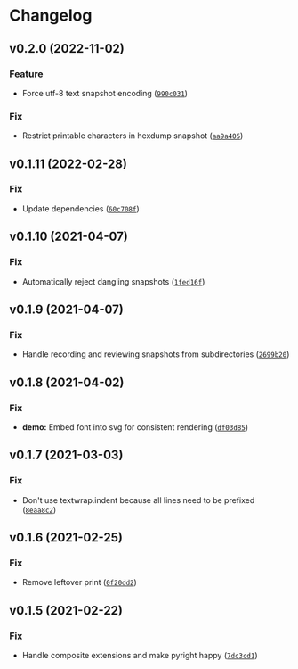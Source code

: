 # Changelog

<!--next-version-placeholder-->

## v0.2.0 (2022-11-02)
### Feature
* Force utf-8 text snapshot encoding ([`990c031`](https://github.com/vberlier/pytest-insta/commit/990c031f6656ef9e2eeeaf74da7c89b8be1f0215))

### Fix
* Restrict printable characters in hexdump snapshot ([`aa9a405`](https://github.com/vberlier/pytest-insta/commit/aa9a40515df79767dc2030dc239ac4df99fd15a0))

## v0.1.11 (2022-02-28)
### Fix
* Update dependencies ([`60c708f`](https://github.com/vberlier/pytest-insta/commit/60c708fe8e5e2fb1fcbd0fdff81ad62f7381c209))

## v0.1.10 (2021-04-07)
### Fix
* Automatically reject dangling snapshots ([`1fed16f`](https://github.com/vberlier/pytest-insta/commit/1fed16fce67d01d73e942dd7feebcd76935409a5))

## v0.1.9 (2021-04-07)
### Fix
* Handle recording and reviewing snapshots from subdirectories ([`2699b20`](https://github.com/vberlier/pytest-insta/commit/2699b20fc8f8e1052538b2709c0bab9ce7d34a8d))

## v0.1.8 (2021-04-02)
### Fix
* **demo:** Embed font into svg for consistent rendering ([`df03d85`](https://github.com/vberlier/pytest-insta/commit/df03d85dcd10fd4901456b9c4c273cee8792d852))

## v0.1.7 (2021-03-03)
### Fix
* Don't use textwrap.indent because all lines need to be prefixed ([`8eaa8c2`](https://github.com/vberlier/pytest-insta/commit/8eaa8c207f8f12566da0d8f4fae0933f72d9afd7))

## v0.1.6 (2021-02-25)
### Fix
* Remove leftover print ([`0f20dd2`](https://github.com/vberlier/pytest-insta/commit/0f20dd2679c47f7acad6d21499f9fd2037d62d26))

## v0.1.5 (2021-02-22)
### Fix
* Handle composite extensions and make pyright happy ([`7dc3cd1`](https://github.com/vberlier/pytest-insta/commit/7dc3cd19540c236de140d8abae74eda846fd5d5d))
